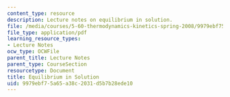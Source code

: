 ```yaml
---
content_type: resource
description: Lecture notes on equilibrium in solution.
file: /media/courses/5-60-thermodynamics-kinetics-spring-2008/9979ebf75a65a38c2031d5b7b28ede10_lec_16.pdf
file_type: application/pdf
learning_resource_types:
- Lecture Notes
ocw_type: OCWFile
parent_title: Lecture Notes
parent_type: CourseSection
resourcetype: Document
title: Equilibrium in Solution
uid: 9979ebf7-5a65-a38c-2031-d5b7b28ede10
---
```

